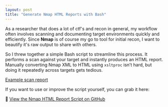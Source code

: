 ```yaml
---
layout: post
title: "Generate Nmap HTML Reports with Bash"
---
```


As a researcher that does a lot of ctf's and recon in general, my workflow often involves scanning and documenting target environments quickly and efficiently. Since **Nmap** is of course my go to tool for initial recon, I want to beautify it's raw output to share with others.

So I threw together a simple Bash script to streamline this process. It performs a scan against your target and instantly produces an HTML report. Manually converting Nmap XML to HTML using `xsltproc` isn’t hard, but doing it repeatedly across targets gets tedious.

[Example scan report](https://nullsweep.github.io/assets/map-example.html)

If you want to use or improve the script yourself, you can grab it here:

🔗 [View the Nmap HTML Report Script on GitHub](https://github.com/nullsweep/tooling/blob/main/map.sh)

